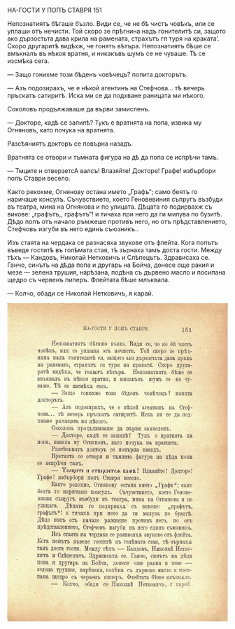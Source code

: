 ﻿

НА-ГОСТИ У ПОПЪ СТАВРЯ	151

Непознатиятъ бѣгаше бъзло. Види се, че не бѣ чистъ човѣкъ, или се уплаши отъ нечисти. Той скоро зе прѣгнина надъ гонителитѣ си, защото ако дързостьта дава крила на рамената, страхътъ гп туря на краката’. Скоро другаритѣ видѣхж, че гонятъ вѣтъра. Непознатиятъ бѣше се вмъкналъ въ нѣкоя вратня, и никакъвъ шумъ се не чуваше. Тѣ се изсмѣха сега.

— Защо гонихме този бѣденъ човѣчецъ? попита докторътъ.

— Азъ подозирахъ, че е нѣкой агентинъ на Стефчова... тѣ вечерь пръскатъ сатиритѣ. Иска ми се да подхване раницата ми нѣкого.

Соколовъ продължаваше да върви замисленъ.

— Докторе, кадѣ се запилѣ? Тукъ е вратнята на попа, извика му Огняновъ, като почука на вратнята.

Разсѣяниятъ докторъ се повърна назадъ.

Вратнята се отвори и тъмната фигура на дѣ да попа се испрѣчи тамъ.

— Тмците н отверзетсА валсъ! Влазяйте! Докторе! Графе! избърбори попъ Ставри весело.

Както рекохме, Огнянову остана името „Графъ“; само беятъ го наричаше консулъ. Съчувствието, което Геновевиния съпругъ възбуди въ театра, мина на Огнянова и по улицата. Дѣцата го подирвахж съ викове: „графътъ,, графътъ“! и тичаха при него да ги милува по бузитѣ. Дѣдо попъ отъ начало ръмжеше противъ него, но отъ прѣдставлението, Стефчовъ изгуби въ него единъ съюзникъ..

Изъ стаята на чердака се разнасяха звукове отъ флейта. Кога попътъ въведе гоститѣ въ голѣмата стая, тѣ зърнаха тамъ доста гости. Между тѣхъ — Кандовъ, Николай Нетковичъ и Слѣпецътъ. Здрависаха се. Ганчо, синътъ на дѣда попа и другарь на Бойча, донесе още ракия и мезе — зелена трушия, нарѣзана, подѣна съ дървено масло и посипана щедро съ червенъ пиперъ. Флейтата бѣше млъквала.

— Колчо, обади се Николай Нетковичъ, я карай.

![original](images/170.jpg)

